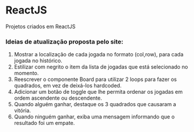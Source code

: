 # ReactJS
Projetos criados em ReactJS

<h3>Ideias de atualização proposta pelo site:</h3>

<ol>
  <li> Mostrar a localização de cada jogada no formato (col,row), para cada jogada no histórico.</li>
  <li> Estilizar com negrito o item da lista de jogadas que está selecionado no momento.</li>
  <li> Reescrever o componente Board para utilizar 2 loops para fazer os quadrados, em vez de deixá-los hardcoded.</li>
  <li> Adicionar um botão de toggle que lhe permita ordenar os jogadas em ordem ascendente ou descendente.</li>
  <li> Quando alguém ganhar, destaque os 3 quadrados que causaram a vitória.</li>
  <li> Quando ninguém ganhar, exiba uma mensagem informando que o resultado foi um empate.</li>
</ol>
